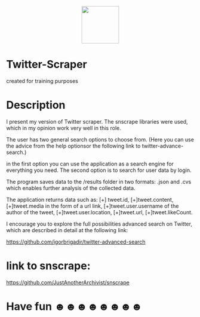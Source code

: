 <div id="header" align="center">
    <img src="https://media3.giphy.com/media/MNa0HKdhc3SGQ/giphy.webp?cid=6c09b9526ec6b64b07d26580f637063fe326684a800475f9&rid=giphy.webp&ct=g" width="100"/>
</div>


# Twitter-Scraper
created for training purposes


# Description
I present my version of Twitter scraper.
The snscrape libraries were used, which in my opinion work very well
in this role.

The user has two general search options to choose from. 
(Here you can use the advice from the help optionsor the following link to twitter-advance-search.)

in the first option you can use the application as a search engine for everything you need.
The second option is to search for user data by login.

The program saves data to the /results folder in two formats: .json and .cvs
which enables further analysis of the collected data.

The application returns data such as:
[+] tweet.id,
[+]tweet.content,
[+]tweet.media in the form of a url link,
[+]tweet.user.username of the author of the tweet,
[+]tweet.user.location,
[+]tweet.url,
[+]tweet.likeCount.

I encourage you to explore the full possibilities
advanced search on Twitter, which are described in detail
at the following link:

https://github.com/igorbrigadir/twitter-advanced-search


# link to snscrape:
https://github.com/JustAnotherArchivist/snscrape


# Have fun ☻☻☻☻☻☻☻☻

